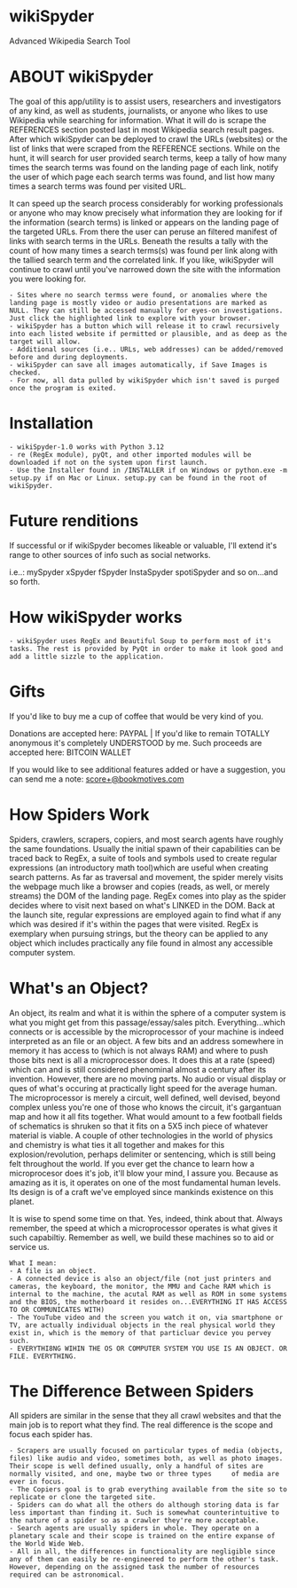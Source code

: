 # wikiSpyder

Advanced Wikipedia Search Tool

# ABOUT wikiSpyder

The goal of this app/utility is to assist users, researchers and investigators of any kind, as well as students, journalists, or anyone who likes to use Wikipedia while searching for information. 
What it will do is scrape the REFERENCES section posted last in most Wikipedia search result pages. After which wikiSpyder can be deployed to crawl the URLs (websites) or the list of links that were scraped from the REFERENCE sections.
While on the hunt, it will search for user provided search terms, keep a tally of how many times the search terms was found on the landing page of each link, notify the user of which page each search terms was found, and list how many times a search terms was found per visited URL.

It can speed up the search process considerably for working professionals or anyone who may know precisely what information they are looking for if the information (search terms) is linked or appears on the landing page of the targeted URLs.
From there the user can peruse an filtered manifest of links with search terms in the URLs. Beneath the results a tally with the count of how many times a search terms(s) was found per link along with the tallied search term and the correlated link.
If you like, wikiSpyder will continue to crawl until you've narrowed down the site with the information you were looking for.

    - Sites where no search termss were found, or anomalies where the landing page is mostly video or audio presentations are marked as NULL. They can still be accessed manually for eyes-on investigations. Just click the highlighted link to explore with your browser.
    - wikiSpyder has a button which will release it to crawl recursively into each listed website if permitted or plausible, and as deep as the target will allow.
    - Additional sources (i.e.. URLs, web addresses) can be added/removed before and during deployments.
    - wikiSpyder can save all images automatically, if Save Images is checked.
    - For now, all data pulled by wikiSpyder which isn't saved is purged once the program is exited.


# Installation

    - wikiSpyder-1.0 works with Python 3.12 
    - re (RegEx module), pyQt, and other imported modules will be downloaded if not on the system upon first launch.
    - Use the Installer found in /INSTALLER if on Windows or python.exe -m setup.py if on Mac or Linux. setup.py can be found in the root of wikiSpyder.


# Future renditions

If successful or if wikiSpyder becomes likeable or valuable, I'll extend it's range to other sources of info such as social networks.

i.e..:
    mySpyder
    xSpyder
    fSpyder
    InstaSpyder
    spotiSpyder
    and so on...and so forth.


# How wikiSpyder works

    - wikiSpyder uses RegEx and Beautiful Soup to perform most of it's tasks. The rest is provided by PyQt in order to make it look good and add a little sizzle to the application. 


# Gifts

If you'd like to buy me a cup of coffee that would be very kind of you.

Donations are accepted here:    PAYPAL  |   If you'd like to remain TOTALLY anonymous it's completely UNDERSTOOD by me. Such proceeds are accepted here:  BITCOIN WALLET

If you would like to see additional features added or have a suggestion, you can send me a note: score+@bookmotives.com


# How Spiders Work

Spiders, crawlers, scrapers, copiers, and most search agents have roughly the same foundations. Usually the initial spawn of their capabilities can be traced back to RegEx, a suite of tools and symbols used to create regular expressions (an introductory math tool)which are useful when creating search patterns. As far as traversal and movement, the spider merely visits the webpage much like a browser and copies (reads, as well, or merely streams) the DOM of the landing page. RegEx comes into play as the spider decides where to visit next based on what's LINKED in the DOM. Back at the launch site, regular expressions are employed again to find what if any which was desired if it's within the pages that were visited. RegEx is exemplary when pursuing strings, but the theory can be applied to any object which includes practically any file found in almost any accessible computer system.

# What's an Object?

An object, its realm and what it is within the sphere of a computer system is what you might get from this passage/essay/sales pitch. Everything...which connects or is accessible by the microprocessor of your machine is indeed interpreted as an file or an object. A few bits and an address somewhere in memory it has access to (which is not always RAM) and where to push those bits next is all a microprocessor does. It does this at a rate (speed) which can and is still considered phenominal almost a century after its invention. However, there are no moving parts. No audio or visual display or ques of what's occuring at practically light speed for the average human. The microprocessor is merely a circuit, well defined, well devised, beyond complex unless you're one of those who knows the circuit, it's gargantuan map and how it all fits together. What would amount to a few football fields of schematics is shruken so that it fits on a 5X5 inch piece of whatever material is viable. A couple of other technologies in the world of physics and chemistry is what ties it all together and makes for this explosion/revolution, perhaps delimiter or sentencing, which is still being felt throughout the world. If you ever get the chance to learn how a microprocesor does it's job, it'll blow your mind, I assure you. Because as amazing as it is, it operates on one of the most fundamental human levels. Its design is of a craft we've employed since mankinds existence on this planet.

It is wise to spend some time on that. Yes, indeed, think about that. Always remember, the speed at which a microprocessor operates is what gives it such capabiltiy. Remember as well, we build these machines so to aid or service us.

    What I mean:
    - A file is an object.
    - A connected device is also an object/file (not just printers and cameras, the keyboard, the monitor, the MMU and Cache RAM which is internal to the machine, the acutal RAM as well as ROM in some systems and the BIOS, the motherboard it resides on...EVERYTHING IT HAS ACCESS TO OR COMMUNICATES WITH)
    - The YouTube video and the screen you watch it on, via smartphone or TV, are actually individual objects in the real physical world they exist in, which is the memory of that particluar device you pervey such.
    - EVERYTHI8NG WIHIN THE OS OR COMPUTER SYSTEM YOU USE IS AN OBJECT. OR FILE. EVERYTHING.
    
# The Difference Between Spiders

All spiders are similar in the sense that they all crawl websites and that the main job is to report what they find. The real difference is the scope and focus each spider has.

    - Scrapers are usually focused on particular types of media (objects, files) like audio and video, sometimes both, as well as photo images. Their scope is well defined usually, only a handful of sites are normally visited, and one, maybe two or three types     of media are ever in focus.
    - The Copiers goal is to grab everything available from the site so to replicate or clone the targeted site.
    - Spiders can do what all the others do although storing data is far less important than finding it. Such is somewhat counterintuitive to the nature of a spider so as a crawler they're more acceptable.
    - Search agents are usually spiders in whole. They operate on a planetary scale and their scope is trained on the entire expanse of the World Wide Web.
    - All in all, the differences in functionality are negligible since any of them can easily be re-engineered to perform the other's task. However, depending on the assigned task the number of resources required can be astronomical.
